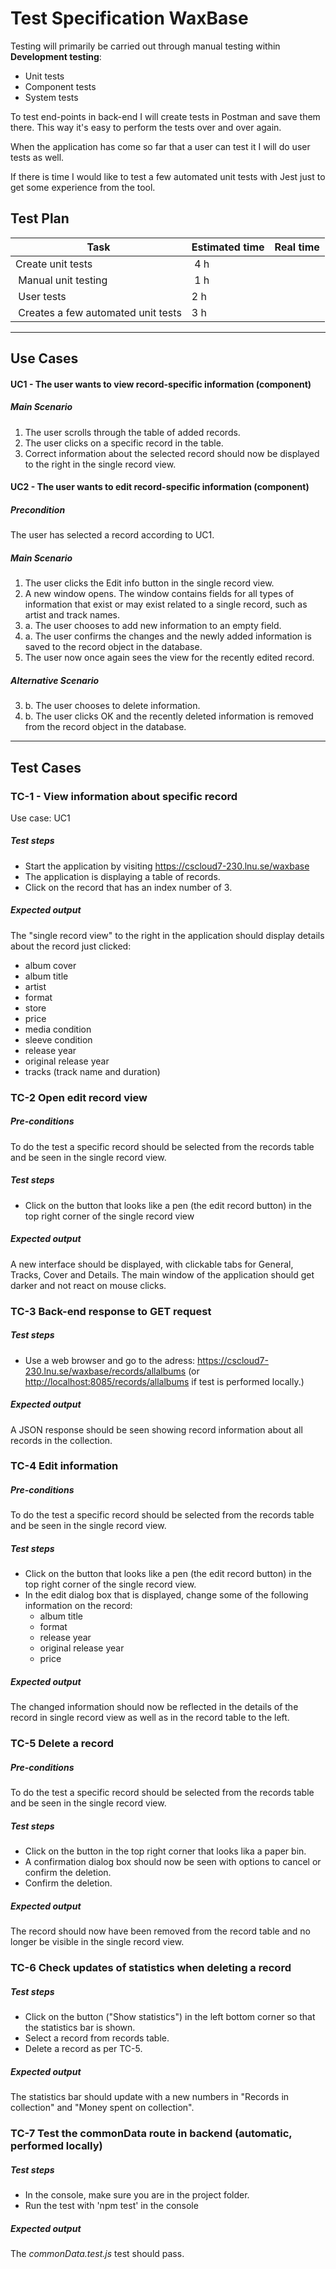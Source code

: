 
# Test Specification WaxBase

Testing will primarily be carried out through manual testing within **Development testing**:

- Unit tests
- Component tests
- System tests

To test end-points in back-end I will create tests in Postman and save them there. This way it's easy to perform the tests over and over again.

When the application has come so far that a user can test it I will do user tests as well.

If there is time I would like to test a few automated unit tests with Jest just to get some experience from the tool.

## Test Plan

| Task | Estimated time | Real time |
|------|----------------|-----------|
| Create unit tests |  4 h |  |
|  Manual unit testing |  1 h |  |
|  User tests | 2 h  |   |
|  Creates a few automated unit tests | 3 h  |    |

---

## Use Cases

#### UC1 - The user wants to view record-specific information (component)

##### Main Scenario

1. The user scrolls through the table of added records.
2. The user clicks on a specific record in the table.
3. Correct information about the selected record should now be displayed to the right in the single record view.

#### UC2 - The user wants to edit record-specific information (component)

##### Precondition

The user has selected a record according to UC1.

##### Main Scenario

1. The user clicks the Edit info button in the single record view.
2. A new window opens. The window contains fields for all types of information that exist or may exist related to a single record, such as artist and track names.
3. a. The user chooses to add new information to an empty field.
4. a. The user confirms the changes and the newly added information is saved to the record object in the database.
5. The user now once again sees the view for the recently edited record.

##### Alternative Scenario

3. b. The user chooses to delete information.
4. b. The user clicks OK and the recently deleted information is removed from the record object in the database.

---

## Test Cases

### TC-1 - View information about specific record

Use case: UC1

##### Test steps

* Start the application by visiting https://cscloud7-230.lnu.se/waxbase
* The application is displaying a table of records.
* Click on the record that has an index number of 3.

##### Expected output

The "single record view" to the right in the application should display details about the record just clicked:

* album cover
* album title
* artist
* format
* store
* price
* media condition
* sleeve condition
* release year
* original release year
* tracks (track name and duration)

### TC-2 Open edit record view

##### Pre-conditions

To do the test a specific record should be selected from the records table and be seen in the single record view.

##### Test steps

* Click on the button that looks like a pen (the edit record button) in the top right corner of the single record view

##### Expected output

A new interface should be displayed, with clickable tabs for General, Tracks, Cover and Details. The main window of the application should get darker and not react on mouse clicks.

### TC-3 Back-end response to GET request

##### Test steps

* Use a web browser and go to the adress: https://cscloud7-230.lnu.se/waxbase/records/allalbums (or [http://localhost:8085/records/allalbums](http://localhost:8085/records/allalbums) if test is performed locally.)

##### Expected output

A JSON response should be seen showing record information about all records in the collection.

### TC-4 Edit information

##### Pre-conditions

To do the test a specific record should be selected from the records table and be seen in the single record view.

##### Test steps

* Click on the button that looks like a pen (the edit record button) in the top right corner of the single record view.
* In the edit dialog box that is displayed, change some of the following information on the record:
  - album title
  - format
  - release year
  - original release year 
  - price

##### Expected output

The changed information should now be reflected in the details of the record in single record view as well as in the record table to the left.

### TC-5 Delete a record

##### Pre-conditions

To do the test a specific record should be selected from the records table and be seen in the single record view.

##### Test steps

* Click on the button in the top right corner that looks lika a paper bin.
* A confirmation dialog box should now be seen with options to cancel or confirm the deletion.
* Confirm the deletion.

##### Expected output

The record should now have been removed from the record table and no longer be visible in the single record view.

### TC-6 Check updates of statistics when deleting a record

##### Test steps

* Click on the button ("Show statistics") in the left bottom corner so that the statistics bar is shown.
* Select a record from records table.
* Delete a record as per TC-5.

##### Expected output

The statistics bar should update with a new numbers in "Records in collection" and "Money spent on collection".

### TC-7 Test the commonData route in backend (automatic, performed locally)

##### Test steps

* In the console, make sure you are in the project folder.
* Run the test with 'npm test' in the console

##### Expected output

The _commonData.test.js_ test should pass.